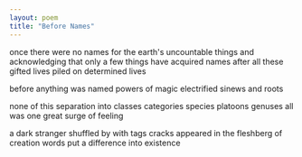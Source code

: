 ```yaml
---
layout: poem
title: "Before Names"
---
```


once there were  no names
for the earth's
uncountable things
and acknowledging that only a few things
have acquired names
after all these gifted lives piled on determined lives

before anything was named
powers of magic electrified
sinews and roots

none of this separation into classes
categories species platoons genuses
all was one great surge of feeling

a dark stranger shuffled by with tags
cracks appeared in the fleshberg of creation
words put a difference into existence
